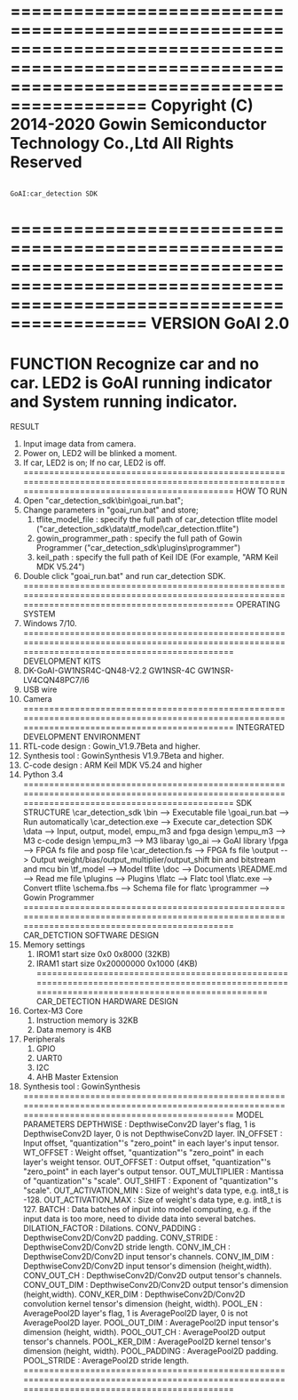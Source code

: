 ===============================================================================================================================================
                                       Copyright (C) 2014-2020 Gowin Semiconductor Technology Co.,Ltd
                                                           All Rights Reserved
===============================================================================================================================================
                                                          GoAI:car_detection SDK
===============================================================================================================================================
VERSION
    GoAI 2.0
===============================================================================================================================================
FUNCTION
    Recognize car and no car.
    LED2 is GoAI running indicator and System running indicator.
===============================================================================================================================================
RESULT
1. Input image data from camera.
2. Power on, LED2 will be blinked a moment.
3. If car, LED2 is on; If no car, LED2 is off. 
===============================================================================================================================================
HOW TO RUN
1. Open "car_detection_sdk\bin\goai_run.bat";
2. Change parameters in "goai_run.bat" and store;
    1) tflite_model_file        : specify the full path of car_detection tflite model ("car_detection_sdk\data\tf_model\car_detection.tflite")
    2) gowin_programmer_path    : specify the full path of Gowin Programmer ("car_detection_sdk\plugins\programmer")
    3) keil_path                : specify the full path of Keil IDE (For example, "ARM Keil MDK V5.24")
3. Double click "goai_run.bat" and run car_detection SDK.
===============================================================================================================================================
OPERATING SYSTEM
1. Windows 7/10.
===============================================================================================================================================
DEVELOPMENT KITS
1. DK-GoAI-GW1NSR4C-QN48-V2.2
    GW1NSR-4C
    GW1NSR-LV4CQN48PC7/I6
2. USB wire
3. Camera
===============================================================================================================================================
INTEGRATED DEVELOPMENT ENVIRONMENT
1. RTL-code design : Gowin_V1.9.7Beta and higher.
2. Synthesis tool  : GowinSynthesis V1.9.7Beta and higher.
3. C-code design   : ARM Keil MDK V5.24 and higher
4. Python 3.4
===============================================================================================================================================
SDK STRUCTURE
\car_detection_sdk
    \bin                            --> Executable file
        \goai_run.bat               --> Run automatically
        \car_detection.exe          --> Execute car_detection SDK
    \data                           --> Input, output, model, empu_m3 and fpga design
        \empu_m3                    --> M3 c-code design
            \empu_m3                --> M3 libaray
            \go_ai                  --> GoAI library
        \fpga                       --> FPGA fs file and posp file
            \car_detection.fs       --> FPGA fs file
        \output                     --> Output weight/bias/output_multiplier/output_shift bin and bitstream and mcu bin
        \tf_model                   --> Model tflite
    \doc                            --> Documents
        \README.md                  --> Read me file
    \plugins                        --> Plugins
        \flatc                      --> Flatc tool
            \flatc.exe              --> Convert tflite
            \schema.fbs             --> Schema file for flatc
        \programmer                 --> Gowin Programmer
===============================================================================================================================================
CAR_DETCTION SOFTWARE DESIGN
1. Memory settings
    1) IROM1
        start             size
        0x0               0x8000 (32KB)
    2) IRAM1
        start             size
        0x20000000        0x1000 (4KB)
===============================================================================================================================================
CAR_DETECTION HARDWARE DESIGN
1. Cortex-M3 Core
    1) Instruction memory is 32KB
    2) Data memory is 4KB
2. Peripherals
    1) GPIO
    2) UART0
    3) I2C
    4) AHB Master Extension
3. Synthesis tool : GowinSynthesis
===============================================================================================================================================
MODEL PARAMETERS
    DEPTHWISE             : DepthwiseConv2D layer's flag, 1 is DepthwiseConv2D layer, 0 is not DepthwiseConv2D layer.
    IN_OFFSET             : Input offset, "quantization"'s "zero_point" in each layer's input tensor.
    WT_OFFSET             : Weight offset, "quantization"'s "zero_point" in each layer's weight tensor.
    OUT_OFFSET            : Output offset, "quantization"'s "zero_point" in each layer's output tensor.
    OUT_MULTIPLIER        : Mantissa of "quantization"'s "scale".
    OUT_SHIFT             : Exponent of "quantization"'s "scale".
    OUT_ACTIVATION_MIN    : Size of weight's data type, e.g. int8_t is -128.
    OUT_ACTIVATION_MAX    : Size of weight's data type, e.g. int8_t is 127.
    BATCH                 : Data batches of input into model computing, e.g. if the input data is too more, need to divide data into several batches.
    DILATION_FACTOR       : Dilations.
    CONV_PADDING          : DepthwiseConv2D/Conv2D padding.
    CONV_STRIDE           : DepthwiseConv2D/Conv2D stride length. 
    CONV_IM_CH            : DepthwiseConv2D/Conv2D input tensor's channels. 
    CONV_IM_DIM           : DepthwiseConv2D/Conv2D input tensor's dimension (height,width).
    CONV_OUT_CH           : DepthwiseConv2D/Conv2D output tensor's channels.
    CONV_OUT_DIM          : DepthwiseConv2D/Conv2D output tensor's dimension (height,width).
    CONV_KER_DIM          : DepthwiseConv2D/Conv2D convolution kernel tensor's dimension (height, width).
    POOL_EN               : AveragePool2D layer's flag, 1 is AveragePool2D layer, 0 is not AveragePool2D layer.
    POOL_OUT_DIM          : AveragePool2D input tensor's dimension (height, width).
    POOL_OUT_CH           : AveragePool2D output tensor's channels.
    POOL_KER_DIM          : AveragePool2D kernel tensor's dimension (height, width).
    POOL_PADDING          : AveragePool2D padding.
    POOL_STRIDE           : AveragePool2D stride length.
===============================================================================================================================================